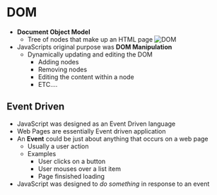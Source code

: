 # DOM
- **Document Object Model**
  - Tree of nodes that make up an HTML page
![DOM](https://www.tutorialstonight.com/assets/js/dom-tutorial.webp)
- JavaScripts original purpose was **DOM Manipulation**
  - Dynamically updating and editing the DOM
    - Adding nodes
    - Removing nodes
    - Editing the content within a node
    - ETC....

## Event Driven
- JavaScript was designed as an Event Driven language
- Web Pages are essentially Event driven application
- An **Event** could be just about anything that occurs on a web page
  - Usually a user action
  - Examples
    - User clicks on a button
    - User mouses over a list item
    - Page finsished loading
- JavaScript was designed to *do something* in response to an event